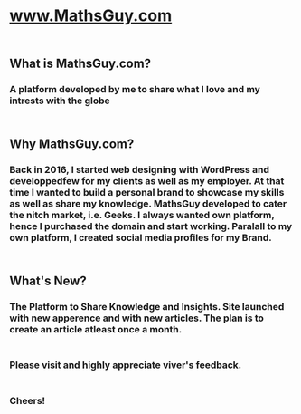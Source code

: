# www.MathsGuy.com
## <br> What is MathsGuy.com?
### A platform developed by me to share what I love and my intrests with the globe
## <br> Why MathsGuy.com?
### Back in 2016, I started web designing with WordPress and developpedfew for my clients as well as my employer. At that time I wanted to build a personal brand to showcase my skills as well as share my knowledge. MathsGuy developed to cater the nitch market, i.e. Geeks. I always wanted own platform, hence I purchased the domain and start working. Paralall to my own platform, I created social media profiles for my Brand. 
## <br> What's New?
### The Platform to Share Knowledge and Insights. Site launched with new apperence and with new articles. The plan is to create an article atleast once a month. 
### <br> Please visit and highly appreciate viver's feedback. 
### <br> Cheers!
